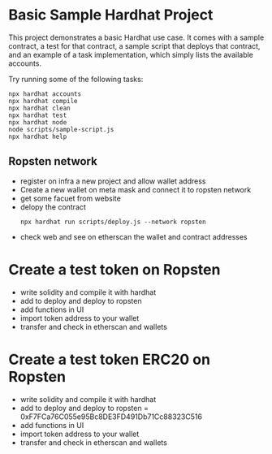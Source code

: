 # Basic Sample Hardhat Project

This project demonstrates a basic Hardhat use case. It comes with a sample contract, a test for that contract, a sample script that deploys that contract, and an example of a task implementation, which simply lists the available accounts.

Try running some of the following tasks:

```shell
npx hardhat accounts
npx hardhat compile
npx hardhat clean
npx hardhat test
npx hardhat node
node scripts/sample-script.js
npx hardhat help
```

## Ropsten network

- register on infra a new project and allow wallet address
- Create a new wallet on meta mask and connect it to ropsten network
- get some facuet from website
- delopy the contract
  ```
  npx hardhat run scripts/deploy.js --network ropsten
  ```
- check web and see on etherscan the wallet and contract addresses

# Create a test token on Ropsten

- write solidity and compile it with hardhat
- add to deploy and deploy to ropsten
- add functions in UI
- import token address to your wallet
- transfer and check in etherscan and wallets

# Create a test token ERC20 on Ropsten

- write solidity and compile it with hardhat
- add to deploy and deploy to ropsten = 0xF7FCa76C055e95Bc8DE3FD491Db71Cc88323C516
- add functions in UI
- import token address to your wallet
- transfer and check in etherscan and wallets
